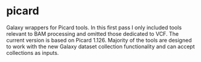 picard
======

Galaxy wrappers for Picard tools. In this first pass I only included tools relevant to BAM processing and omitted those dedicated to VCF. The current version is based on Picard 1.126. Majority of the tools are designed to work with the new Galaxy dataset collection functionality and can accept collections as inputs. 
